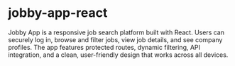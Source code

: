 # jobby-app-react
Jobby App is a responsive job search platform built with React. Users can securely log in, browse and filter jobs, view job details, and see company profiles. The app features protected routes, dynamic filtering, API integration, and a clean, user-friendly design that works across all devices.
